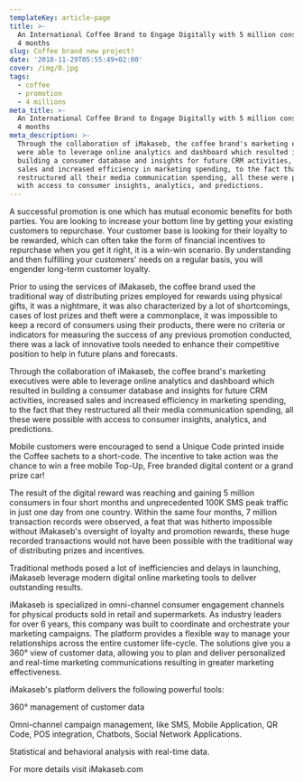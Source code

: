 ```yaml
---
templateKey: article-page
title: >-
  An International Coffee Brand to Engage Digitally with 5 million consumers in
  4 months
slug: Coffee brand new project!
date: '2018-11-29T05:55:49+02:00'
cover: /img/0.jpg
tags:
  - coffee
  - promotion
  - 4 millions
meta_title: >-
  An International Coffee Brand to Engage Digitally with 5 million consumers in
  4 months
meta_description: >-
  Through the collaboration of iMakaseb, the coffee brand's marketing executives
  were able to leverage online analytics and dashboard which resulted in
  building a consumer database and insights for future CRM activities, increased
  sales and increased efficiency in marketing spending, to the fact that they
  restructured all their media communication spending, all these were possible
  with access to consumer insights, analytics, and predictions.
---
```

A successful promotion is one which has mutual economic benefits for both parties. You are looking to increase your bottom line by getting your existing customers to repurchase. Your customer base is looking for their loyalty to be rewarded, which can often take the form of financial incentives to repurchase when you get it right, it is a win-win scenario. By understanding and then fulfilling your customers' needs on a regular basis, you will engender long-term customer loyalty.  



Prior to using the services of iMakaseb, the coffee brand used the traditional way of distributing prizes employed for rewards using physical gifts, it was a nightmare, it was also characterized by a lot of shortcomings, cases of lost prizes and theft were a commonplace, it was impossible to keep a record of consumers using their products, there were no criteria or indicators for measuring the success of any previous promotion conducted, there was a lack of innovative tools needed to enhance their competitive position to help in future plans and forecasts.



Through the collaboration of iMakaseb, the coffee brand's marketing executives were able to leverage online analytics and dashboard which resulted in building a consumer database and insights for future CRM activities, increased sales and increased efficiency in marketing spending, to the fact that they restructured all their media communication spending, all these were possible with access to consumer insights, analytics, and predictions. 



Mobile customers were encouraged to send a Unique Code printed inside the Coffee sachets to a short-code. The incentive to take action was the chance to win a free mobile Top-Up, Free branded digital content or a grand prize car!



The result of the digital reward was reaching and gaining 5 million consumers in four short months and unprecedented 100K SMS peak traffic in just one day from one country. Within the same four months, 7 million transaction records were observed, a feat that was hitherto impossible without iMakaseb's oversight of loyalty and promotion rewards, these huge recorded transactions would not have been possible with the traditional way of distributing prizes and incentives.  



Traditional methods posed a lot of inefficiencies and delays in launching, iMakaseb leverage modern digital online marketing tools to deliver outstanding results.



iMakaseb is specialized in omni-channel consumer engagement channels for physical products sold in retail and supermarkets. As industry leaders for over 6 years, this company was built to coordinate and orchestrate your marketing campaigns. The platform provides a flexible way to manage your relationships across the entire customer life-cycle. The solutions give you a 360° view of customer data, allowing you to plan and deliver personalized and real-time marketing communications resulting in greater marketing effectiveness.  



iMakaseb's platform delivers the following powerful tools: 

360° management of customer data 

Omni-channel campaign management, like SMS, Mobile Application, QR Code, POS integration, Chatbots, Social Network Applications.

Statistical and behavioral analysis with real-time data. 

For more details visit iMakaseb.com
